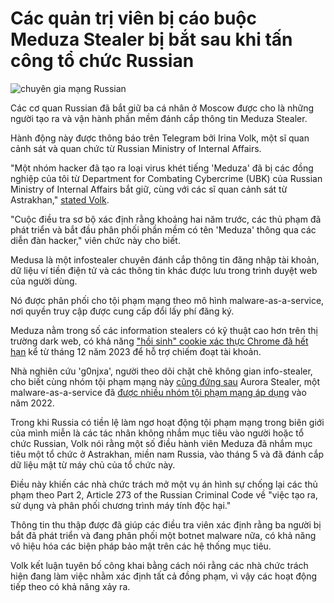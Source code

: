 # Các quản trị viên bị cáo buộc Meduza Stealer bị bắt sau khi tấn công tổ chức Russian

![chuyên gia mạng Russian](https://www.bleepstatic.com/content/hl-images/2024/03/22/russian.jpg)

Các cơ quan Russian đã bắt giữ ba cá nhân ở Moscow được cho là những người tạo ra và vận hành phần mềm đánh cắp thông tin Meduza Stealer.

Hành động này được thông báo trên Telegram bởi Irina Volk, một sĩ quan cảnh sát và quan chức từ Russian Ministry of Internal Affairs.

"Một nhóm hacker đã tạo ra loại virus khét tiếng 'Meduza' đã bị các đồng nghiệp của tôi từ Department for Combating Cybercrime (UBK) của Russian Ministry of Internal Affairs bắt giữ, cùng với các sĩ quan cảnh sát từ Astrakhan," [stated Volk](https://t.me/IrinaVolk%5FMVD/5661).

"Cuộc điều tra sơ bộ xác định rằng khoảng hai năm trước, các thủ phạm đã phát triển và bắt đầu phân phối phần mềm có tên 'Meduza' thông qua các diễn đàn hacker," viên chức này cho biết.

Medusa là một infostealer chuyên đánh cắp thông tin đăng nhập tài khoản, dữ liệu ví tiền điện tử và các thông tin khác được lưu trong trình duyệt web của người dùng.

Nó được phân phối cho tội phạm mạng theo mô hình malware-as-a-service, nơi quyền truy cập được cung cấp đổi lấy phí đăng ký.

Meduza nằm trong số các information stealers có kỹ thuật cao hơn trên thị trường dark web, có khả năng ["hồi sinh" cookie xác thực Chrome đã hết hạn](https://www.bleepingcomputer.com/news/security/malware-abuses-google-oauth-endpoint-to-revive-cookies-hijack-accounts/) kể từ tháng 12 năm 2023 để hỗ trợ chiếm đoạt tài khoản.

Nhà nghiên cứu 'g0njxa', người theo dõi chặt chẽ không gian info-stealer, cho biết cùng nhóm tội phạm mạng này [cũng đứng sau](https://x.com/g0njxa/status/1984036892245934578) Aurora Stealer, một malware-as-a-service đã [được nhiều nhóm tội phạm mạng áp dụng](https://www.bleepingcomputer.com/news/security/aurora-infostealer-malware-increasingly-adopted-by-cybergangs/) vào năm 2022.

Trong khi Russia có tiền lệ làm ngơ hoạt động tội phạm mạng trong biên giới của mình miễn là các tác nhân không nhắm mục tiêu vào người hoặc tổ chức Russian, Volk nói rằng một số điều hành viên Meduza đã nhắm mục tiêu một tổ chức ở Astrakhan, miền nam Russia, vào tháng 5 và đã đánh cắp dữ liệu mật từ máy chủ của tổ chức này.

Điều này khiến các nhà chức trách mở một vụ án hình sự chống lại các thủ phạm theo Part 2, Article 273 of the Russian Criminal Code về "việc tạo ra, sử dụng và phân phối chương trình máy tính độc hại."

Thông tin thu thập được đã giúp các điều tra viên xác định rằng ba người bị bắt đã phát triển và đang phân phối một botnet malware nữa, có khả năng vô hiệu hóa các biện pháp bảo mật trên các hệ thống mục tiêu.

Volk kết luận tuyên bố công khai bằng cách nói rằng các nhà chức trách hiện đang làm việc nhằm xác định tất cả đồng phạm, vì vậy các hoạt động tiếp theo có khả năng xảy ra.